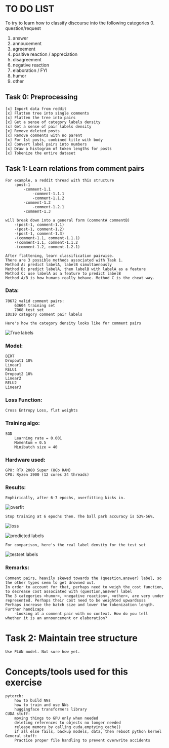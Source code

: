 # **TO DO LIST**
To try to learn how to classify discourse into the following categories
0. question/request
1. answer
2. annoucement
3. agreement
4. positive reaction / appreciation
5. disagreement
6. negative reaction
7. elaboration / FYI
8. humor
9. other


## **Task 0: Preprocessing**
    [x] Import data from reddit
    [x] Flatten tree into single comments
    [x] Flatten the tree into pairs
    [x] Get a sense of category labels density
    [x] Get a sense of pair labels density
    [x] Remove deleted posts
    [x] Remove comments with no parent
    [x] For 1st posts, combined title with body
    [x] Convert label pairs into numbers
    [x] Draw a histogram of token lengths for posts
    [x] Tokenize the entire dataset

## **Task 1: Learn relations from comment pairs**
    For example, a reddit thread with this structure
        -post-1
            -comment-1.1
                -comment-1.1.1
                -comment-1.1.2
            -comment-1.2
                -comment-1.2.1
            -comment-1.3

    will break down into a general form (commentA commentB)
        -(post-1, comment-1.1)
        -(post-1, comment-1.2)
        -(post-1, comment-1.3)
        -(comment-1.1, comment-1.1.1)
        -(comment-1.1, comment-1.1.2
        -(comment-1.2, comment-1.2.1)

    After flattening, learn classification pairwise. 
    There are 3 possible methods associated with Task 1.
    Method A: predict labelA, labelB simultaenously
    Method B: predict labelA, then labelB with labelA as a feature
    Method C: use labelA as a feature to predict labelB
    Method A/B is how humans really behave. Method C is the cheat way.

### **Data:**
    70672 valid comment pairs: 
        63604 training set
        7068 test set
    10x10 category comment pair labels
    
    Here's how the category density looks like for comment pairs
![True labels](./results/true_labels.png)

### **Model:**
    BERT
    Dropout1 10%
    Linear1
    RELU1
    Dropout2 10%
    Linear2
    RELU2
    Linear3

### **Loss Function:**
    Cross Entropy Loss, flat weights

### **Training algo:**
    SGD
        Learning rate = 0.001
        Momentum = 0.5
        Minibatch size = 40

### **Hardware used:**
    GPU: RTX 2080 Super (8Gb RAM)
    CPU: Ryzen 3900 (12 cores 24 threads)

### **Results:**
    Emphirically, after 6-7 epochs, overfitting kicks in. 
    
![overfit](./results/overfitting.png)

    Stop training at 6 epochs then. The ball park accuracy is 53%-56%.

![loss](./results/losses_6epochs.png)

![predicted labels](./results/predicted_labels_6_epochs.png)

    For comparison, here's the real label density for the test set
![testset labels](./results/testset_labels.png)

### **Remarks:**
    Comment pairs, heavily skewed towards the (question,answer) label, so the other types seem to get drowned out.
    In order to account for that, perhaps need to weigh the cost function, to decrease cost associated with (question,answer) label
    The 3 categories <humor>, <negative reaction>, <other>, are very under represented. Perhaps their cost need to be weighted upwardssss
    Perhaps increase the batch size and lower the tokenization length.
    Further handicaps
        -Looking at a comment pair with no context. How do you tell whether it is an announcement or elaboration?
        
    
# Task 2: Maintain tree structure 
    Use PLAN model. Not sure how yet.


# Concepts/tools used for this exercise
    pytorch: 
        how to build NNs
        how to train and use NNs
        huggingface transformers library
    CUDA stuff: 
        moving things to GPU only when needed
        deleting references to objects no longer needed
        release memory by calling cuda.emptying_cache()
        if all else fails, backup models, data, then reboot python kernel
    General stuff:
        Practice proper file handling to prevent overwrite accidents
        
    